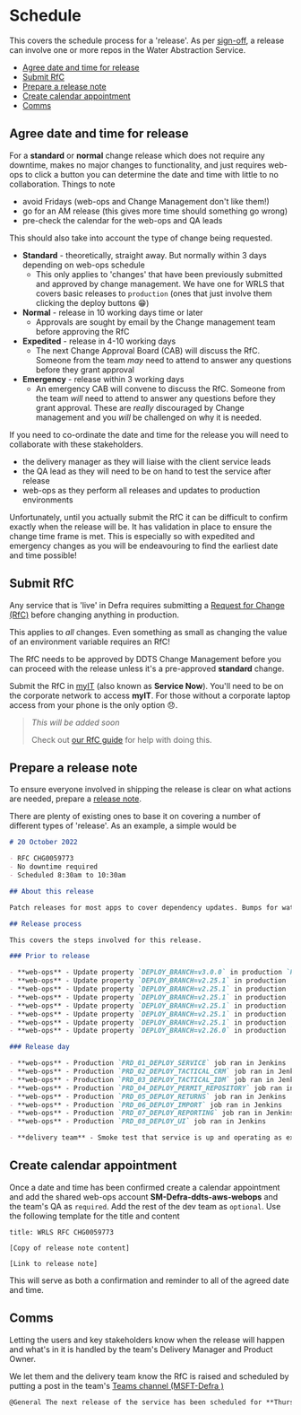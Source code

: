 # Schedule

This covers the schedule process for a 'release'. As per [sign-off](/releasing/sign_off.md), a release can involve one or more repos in the Water Abstraction Service.

- [Agree date and time for release](#agree-date-and-time-for-release)
- [Submit RfC](#submit-rfc)
- [Prepare a release note](#prepare-a-release-note)
- [Create calendar appointment](#create-calendar-appointment)
- [Comms](#comms)

## Agree date and time for release

For a **standard** or **normal** change release which does not require any downtime, makes no major changes to functionality, and just requires web-ops to click a button you can determine the date and time with little to no collaboration. Things to note

- avoid Fridays (web-ops and Change Management don't like them!)
- go for an AM release (this gives more time should something go wrong)
- pre-check the calendar for the web-ops and QA leads

This should also take into account the type of change being requested.

- **Standard** - theoretically, straight away. But normally within 3 days depending on web-ops schedule
  - This only applies to 'changes' that have been previously submitted and approved by change management. We have one for WRLS that covers basic releases to `production` (ones that just involve them clicking the deploy buttons 😁)
- **Normal** - release in 10 working days time or later
  - Approvals are sought by email by the Change management team before approving the RfC
- **Expedited** - release in 4-10 working days
  - The next Change Approval Board (CAB) will discuss the RfC. Someone from the team _may_ need to attend to answer any questions before they grant approval
- **Emergency** - release within 3 working days
  - An emergency CAB will convene to discuss the RfC. Someone from the team _will_ need to attend to answer any questions before they grant approval. These are _really_ discouraged by Change management and you _will_ be challenged on why it is needed.

If you need to co-ordinate the date and time for the release you will need to collaborate with these stakeholders.

- the delivery manager as they will liaise with the client service leads
- the QA lead as they will need to be on hand to test the service after release
- web-ops as they perform all releases and updates to production environments

Unfortunately, until you actually submit the RfC it can be difficult to confirm exactly when the release will be. It has validation in place to ensure the change time frame is met. This is especially so with expedited and emergency changes as you will be endeavouring to find the earliest date and time possible!

## Submit RfC

Any service that is 'live' in Defra requires submitting a [Request for Change (RfC)](https://wiki.en.it-processmaps.com/index.php/Checklist_Request_for_Change_RFC) before changing anything in production.

This applies to _all_ changes. Even something as small as changing the value of an environment variable requires an RfC!

The RfC needs to be approved by DDTS Change Management before you can proceed with the release unless it's a pre-approved **standard** change.

Submit the RfC in [myIT](https://defra.service-now.com) (also known as **Service Now**). You'll need to be on the corporate network to access **myIT**. For those without a corporate laptop access from your phone is the only option 😞.

> _This will be added soon_
>
> Check out [our RfC guide](/rfc/README.md) for help with doing this.

## Prepare a release note

To ensure everyone involved in shipping the release is clear on what actions are needed, prepare a [release note](https://gitlab-dev.aws-int.defra.cloud/open/release-notes).

There are plenty of existing ones to base it on covering a number of different types of 'release'. As an example, a simple would be

```markdown
# 20 October 2022

- RFC CHG0059773
- No downtime required
- Scheduled 8:30am to 10:30am

## About this release

Patch releases for most apps to cover dependency updates. Bumps for water-abstraction-service and water-abstraction-ui to cover support for SROC annual billing.

## Release process

This covers the steps involved for this release.

### Prior to release

- **web-ops** - Update property `DEPLOY_BRANCH=v3.0.0` in production `PRD_01_DEPLOY_SERVICE` job in Jenkins
- **web-ops** - Update property `DEPLOY_BRANCH=v2.25.1` in production `PRD_02_DEPLOY_TACTICAL_CRM` job in Jenkins
- **web-ops** - Update property `DEPLOY_BRANCH=v2.25.1` in production `PRD_03_DEPLOY_TACTICAL_IDM` job in Jenkins
- **web-ops** - Update property `DEPLOY_BRANCH=v2.25.1` in production `PRD_04_DEPLOY_PERMIT_REPOSITORY` job in Jenkins
- **web-ops** - Update property `DEPLOY_BRANCH=v2.25.1` in production `PRD_05_DEPLOY_RETURNS` job in Jenkins
- **web-ops** - Update property `DEPLOY_BRANCH=v2.25.1` in production `PRD_06_DEPLOY_IMPORT` job in Jenkins
- **web-ops** - Update property `DEPLOY_BRANCH=v2.25.1` in production `PRD_07_DEPLOY_REPORTING` job in Jenkins
- **web-ops** - Update property `DEPLOY_BRANCH=v2.26.0` in production `PRD_08_DEPLOY_UI` job in Jenkins

### Release day

- **web-ops** - Production `PRD_01_DEPLOY_SERVICE` job ran in Jenkins
- **web-ops** - Production `PRD_02_DEPLOY_TACTICAL_CRM` job ran in Jenkins
- **web-ops** - Production `PRD_03_DEPLOY_TACTICAL_IDM` job ran in Jenkins
- **web-ops** - Production `PRD_04_DEPLOY_PERMIT_REPOSITORY` job ran in Jenkins
- **web-ops** - Production `PRD_05_DEPLOY_RETURNS` job ran in Jenkins
- **web-ops** - Production `PRD_06_DEPLOY_IMPORT` job ran in Jenkins
- **web-ops** - Production `PRD_07_DEPLOY_REPORTING` job ran in Jenkins
- **web-ops** - Production `PRD_08_DEPLOY_UI` job ran in Jenkins

- **delivery team** - Smoke test that service is up and operating as expected
```

## Create calendar appointment

Once a date and time has been confirmed create a calendar appointment and add the shared web-ops account **SM-Defra-ddts-aws-webops** and the team's QA as `required`. Add the rest of the dev team as `optional`. Use the following template for the title and content

```text
title: WRLS RFC CHG0059773

[Copy of release note content]

[Link to release note]
```

This will serve as both a confirmation and reminder to all of the agreed date and time.

## Comms

Letting the users and key stakeholders know when the release will happen and what's in it is handled by the team's Delivery Manager and Product Owner.

We let them and the delivery team know the RfC is raised and scheduled by putting a post in the team's [Teams channel (MSFT-Defra )](https://teams.microsoft.com/l/team/19%3acSnPCAkeDlujg1vdWAzicBz8xLDXSZgD3hhTSK7QFr81%40thread.tacv2/conversations?groupId=051160dd-3d14-4f28-8354-725992c0cf4c&tenantId=770a2450-0227-4c62-90c7-4e38537f1102)

```markdown
@General The next release of the service has been scheduled for **Thursday October 20** at approximately 8:30pm under RfC **CHG0059773**
```
